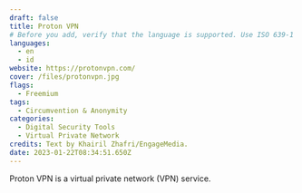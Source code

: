 ```yaml
---
draft: false
title: Proton VPN
# Before you add, verify that the language is supported. Use ISO 639-1 code only without country code. ms instead of ms_MY. If the source language is English, do not add to the list.
languages:
  - en
  - id
website: https://protonvpn.com/
cover: /files/protonvpn.jpg
flags:
  - Freemium
tags:
  - Circumvention & Anonymity
categories: 
  - Digital Security Tools
  - Virtual Private Network
credits: Text by Khairil Zhafri/EngageMedia.
date: 2023-01-22T08:34:51.650Z
---
```

Proton VPN is a virtual private network (VPN) service.